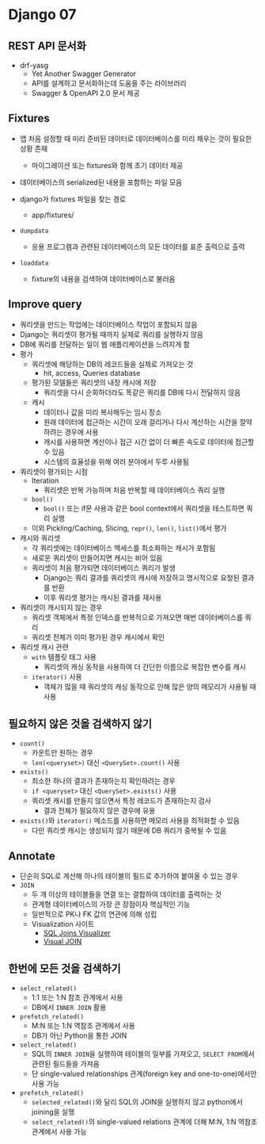 # Django 07

## REST API 문서화

- drf-yasg
  - Yet Another Swagger Generator
  - API를 설계하고 문서화하는데 도움을 주는 라이브러리
  - Swagger & OpenAPI 2.0 문서 제공



## Fixtures

- 앱 처음 설정할 때 미리 준비된 데이터로 데이터베이스를 미리 채우는 것이 필요한 상황 존재
  - 마이그레이션 또는 fixtures와 함께 초기 데이터 제공

- 데이터베이스의 serialized된 내용을 포함하는 파일 모음
- django가 fixtures 파일을 찾는 경로
  - app/fixtures/
- `dumpdata`
  - 응용 프로그램과 관련된 데이터베이스의 모든 데이터를 표준 출력으로 출력

- `loaddata`
  - fixture의 내용을 검색하여 데이터베이스로 불러옴




## Improve query

- 쿼리셋을 만드는 작업에는 데이터베이스 작업이 포함되지 않음
- Django는 쿼리셋이 평가될 때까지 실제로 쿼리를 실행하지 않음
- DB에 쿼리를 전달하는 일이 웹 애플리케이션을 느려지게 함
- 평가
  - 쿼리셋에 해당하는 DB의 레코드들을 실제로 가져오는 것
    - hit, access, Queries database
  - 평가된 모델들은 쿼리셋의 내장 캐시에 저장
    - 쿼리셋을 다시 순회하더라도 똑같은 쿼리를 DB에 다시 전달하지 않음
  - 캐시
    - 데이터나 값을 미리 복사해두는 임시 장소
    - 원래 데이터에 접근하는 시간이 오래 걸리거나 다시 계산하는 시간을 절약하려는 경우에 사용
    - 캐시를 사용하면 계산이나 접근 시간 없이 더 빠른 속도로 데이터에 접근할 수 있음
    - 시스템의 효율성을 위해 여러 분야에서 두루 사용됨
- 쿼리셋이 평가되는 시점
  - Iteration
    - 쿼리셋은 반복 가능하며 처음 반복할 때 데이터베이스 쿼리 실행
  - `bool()`
    - `bool()` 또는 if문 사용과 같은 bool context에서 쿼리셋을 테스트하면 쿼리 실행
  - 이외 Pickling/Caching, Slicing, `repr()`, `len()`, `list()`에서 평가
- 캐시와 쿼리셋
  - 각 쿼리셋에는 데이터베이스 액세스를 최소화하는 캐시가 포함됨
  - 새로운 쿼리셋이 만들어지면 캐시는 비어 있음
  - 쿼리셋이 처음 평가되면 데이터베이스 쿼리가 발생
    - Django는 쿼리 결과를 쿼리셋의 캐시에 저장하고 명시적으로 요청된 결과를 반환
    - 이후 쿼리셋 평가는 캐시된 결과를 재사용
- 쿼리셋이 캐시되지 않는 경우
  - 쿼리셋 객체에서 특정 인덱스를 반복적으로 가져오면 매번 데이터베이스를 쿼리
  - 쿼리셋 전체가 이미 평가된 경우 캐시에서 확인
- 쿼리셋 캐시 관련
  - `with` 템플릿 태그 사용
    - 쿼리셋의 캐싱 동작을 사용하여 더 간단한 이름으로 복잡한 변수를 캐시
  - `iterator()` 사용
    - 객체가 많을 때 쿼리셋의 캐싱 동작으로 인해 많은 양의 메모리가 사용될 때 사용



## 필요하지 않은 것을 검색하지 않기

- `count()`
  - 카운트만 원하는 경우
  - `len(<queryset>)` 대신 `<QuerySet>.count()` 사용
- `exists()`
  - 최소한 하나의 결과가 존재하는지 확인하려는 경우
  - `if <queryset>` 대신 `<QuerySet>.exists()` 사용
  - 쿼리셋 캐시를 만들지 않으면서 특정 레코드가 존재하는지 검사
    - 결과 전체가 필요하지 않은 경우에 유용
- `exists()`와 `iterator()` 메소드를 사용하면 메모리 사용을 최적화할 수 있음
  - 다만 쿼리셋 캐시는 생성되지 않기 때문에 DB 쿼리가 중복될 수 있음




## Annotate

- 단순히 SQL로 계산해 하나의 테이블의 필드로 추가하여 붙여올 수 있는 경우
- `JOIN`
  - 두 개 이상의 테이블들을 연결 또는 결합하여 데이터를 출력하는 것
  - 관계형 데이터베이스의 가장 큰 장점이자 핵심적인 기능
  - 일반적으로 PK나 FK 값의 연관에 의해 성립
  - Visualization 사이트
    - [SQL Joins Visualizer](https://sql-joins.leopard.in.ua/)
    - [Visual JOIN](https://joins.spathon.com/)




## 한번에 모든 것을 검색하기

- `select_related()`
  - 1:1 또는 1:N 참조 관계에서 사용
  - DB에서 `INNER JOIN` 활용
- `prefetch_related()`
  - M:N 또는 1:N 역참조 관계에서 사용
  - DB가 아닌 Python을 통한 JOIN
- `select_related()`
  - SQL의 `INNER JOIN`을 실행하여 테이블의 일부를 가져오고, `SELECT FROM`에서 관련된 필드들을 가져옴
  - 단 single-valued relationships 관계(foreign key and one-to-one)에서만 사용 가능
- `prefetch_related()`
  - `selected_related()`와 달리 SQL의 JOIN을 실행하지 않고 python에서 joining을 실행
  - `select_related()`의 single-valued relations 관계에 더해 M:N, 1:N 역참조 관계에서 사용 가능